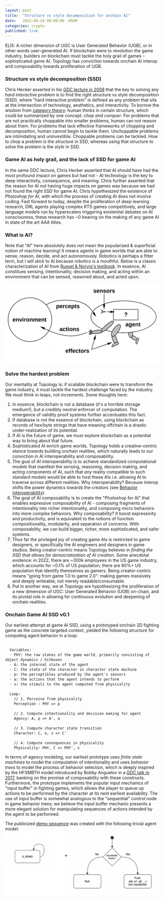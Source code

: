 ```yaml
---
layout: post
title:  "Structure vs style decomposition for onchain AI"
date:   2022-06-24 00:00:00 -0500
categories: crypto
published: true
---
```


ELI5: A richer dimension of UGC is User Generated Behavior (UGB), or in other words user-generated AI. If blockchain were to revolution the game industry, builders on blockchain must tackle the holy grail of games - sophisticated game AI. Topology has conviction towards onchain AI interop and composability towards proliferation of UGB.

### Structure vs style decomposition (SSD)
Chris Hecker asserted in his [GDC lecture in 2008](https://www.chrishecker.com/Structure_vs_Style) that the key to solving any *hard interactive problem* is to find the right structure vs style decomposition (SSD), where "hard interactive problem" is defined as any problem that sits at the intersection of technology, aesthetics, and interactivity. To borrow the wisdom from [category theory](https://bartoszmilewski.com/): human thinks in certain structure, which could be summarized by one concept: *chop and conquer*. For problems that are not practically choppable into smaller problems, human can not reason about them. For problems that lack effective frameworks of chopping and decomposition, human cannot begin to tackle them. Unchoppable problems are intimidating and uninvestible. Choppable problems can be tackled. How to chop a problem is the *structure* in SSD, whereas using that structure to solve the problem is the *style* in SSD.

### Game AI as holy grail, and the lack of SSD for game AI
In the same GDC lecture, Chris Hecker asserted that AI should have had the most profound impact on games but had not - AI technology is the key to deep interactivity, consequence, and meaning. Chris further asserted that the reason for AI not having huge impacts on games was because we had not found the right SSD for game AI. Chris hypothesized the existence of *Photoshop for AI*, with which the process of creating AI does not involve coding. Fast forward to today, despite the proliferation of deep learning research, DRL agents playing complex RTS games competitively, and large language models run by hyperscalers triggering existential debates on AI consciouness, these research has ~0 bearing on the making of any game AI in state of the art AAA titles.

### What is AI?
Note that "AI" here absolutely does *not* mean the popularized & superficial notion of machine learning! It means agents in game worlds that are able to sense, reason, decide, and act autonomously. Robotics is perhaps a fitter term, but I will stick to AI because robotics is a mouthful. Below is a classic characterization of AI from [Russel & Norvig's textbook](https://en.wikipedia.org/wiki/Artificial_Intelligence:_A_Modern_Approach). In essence, AI constitues sensing, intentionality, decision making, and acting within an environment that can be sensed, reasoned about, and acted upon.

<img src="/assets/russel_norvig_ai.png"/>

### Solve the hardest problem
Our mentality at Topology is: if scalable blockchain were to transform the game industry, it must tackle the hardest challenge faced by the industry. We must think in leaps, not increments. Some thoughts here:

1. In essence, blockchain is not a database (it's a horrible storage medium!), but a credibly neutral enforcer of computation. The emergence of validity proof systems further accentuates this fact.
2. If database is not the essence of blockchain, using blockchain as records of hex/byte strings that have meaning offchain is a drastic under-realization of its potential.
3. If AI is the future of game, we must explore blockchain as a potential way to bring about that future.
4. Sophisticated AI enrich game worlds. Topology holds a creative-centric stance towards building onchain realities, which naturally leads to our conviction in AI interoperability and composability.
4. The goal of AI interoperability is to achieve standardized computational models that manifest the sensing, reasoning, decision making, and acting components of AI, such that *any* reality compatible to such standard models would be able to host these AIs i.e. allowing AI to traverse across different realities. Why interoperability? Because interop shifts the power dynamics towards the creators (see [Behavior interoperability](https://www.guiltygyoza.xyz/2022/06/behavior-interop)).
5. The goal of AI composability is to create the "Photoshop for AI" that enables expressive composability of AI - composing fragments of intentionality into richer intentionality, and composing micro behaviors into more complex behaviors. Why composability? It boost expressivity and productivity, and is equivalent to the notions of function compositionality, modularity, and separation of concerns. With composability, we can build bigger, richer, more sophisticated, and safer systems.
5. Thus far the privleged joy of creating game AIs is restricted to game designers, or specifically the AI engineers and designers in game studios. Being creator-centric means Topology believes in *finding the SSD that allows for democratization of AI creation*. Some anecdotal evidence: in 2022, there are ~300k employees in the US game industry, which accounts for ~0.1% of US population; there are 60%+ US population that identify themselves as gamers. Being creator-centric means "going from game 1.0 to game 2.0": making games massively and deeply writeable, not merely readable/consumable.
6. Put in another way, we at Topology are hypothesizing the proliferation of a new dimension of UGC: User Generated Behavior (UGB) on-chain, and its pivotal role in allowing for continuous evolution and deepening of onchain realities.

### Onchain Game AI SSD v0.1
Our earliest attempt at game AI SSD, using a prototyped onchain 2D fighting game as the concrete targeted context, yielded the following structure for computing agent behavior in a loop:

```

  Variables:
  - PHY: the raw states of the game world, primarily consisting of object dynamics / hitboxes
  - A: the internal state of the agent
  - C: the state of the character in character state machine
  - p: the perceptibles produced by the agent's sensors
  - a: the actions that the agent intends to perform
  - s: the stimuli to the agent computed from physicality

  Loop:
    // 1. Perceive from physicality
    Perception : PHY => p

    // 2. Compute intentionality and decision making for agent
    Agency: A, p => A', a

    // 3. Compute character state transition
    Character: C, a, s => C'

    // 4. Compute consequences in physicality
    Physicality: PHY, C => PHY', s

```

In terms of agency modeling, our earliest prototype uses *finite state machines* to model the computation of intentionality and uses *behavior trees* to model the process of behavior selection, which is deeply inspired by the HFSMBTH model introduced by Bobby Anguelov in a [GDC talk in 2017](https://ubm-twvideo01.s3.amazonaws.com/o1/vault/gdc2017/Presentations/Vehkala_AI%20Arborist.pdf), banking on the promise of composability with these constructs. Furthermore, the prototype implements the popular input mechanics of "input buffer" in fighting games, which allows the player to queue up actions to be performed by the character at its next earliest availability. The use of input buffer is somewhat analogous to the "sequential" control node in game behavior trees; we believe the input buffer mechanic presents a more elegant solution for manipulating sequences of actions intended by the agent to be performed.

The publicized [demo sequence](https://twitter.com/guiltygyoza/status/1539696376870838278) was created with the following trivial agent model:
<img src="/assets/early_demo_agent.png"/>
